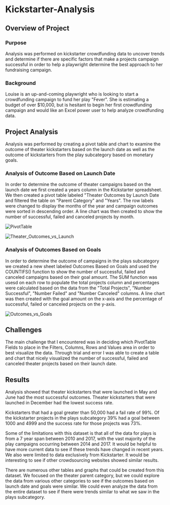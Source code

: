 # Kickstarter-Analysis

## Overview of Project

### Purpose
Analysis was performed on kickstarter crowdfunding data to uncover trends and determine if there are specific factors that make a projects campaign successful in order to help a playwright determine the best approach to her fundraising campaign.

### Background
Louise is an up-and-coming playwright who is looking to start a crowdfunding campaign to fund her play "Fever". She is estimating a budget of over $10,000, but is hesitant to begin her first crowdfunding campaign and would like an Excel power user to help analyze crowdfunding data.

## Project Analysis 
Analysis was performed by creating a pivot table and chart to examine the outcome of theater kickstarters based on the launch date as well as the outcome of kickstarters from the play subcategory based on monetary goals. 

### Analysis of Outcome Based on Launch Date
In order to determine the outcome of theater campaigns based on the launch date we first created a years column in the Kickstarter spreadsheet. We then created a pivot table labeled "Theater Outcomes by Launch Date and filtered the table on "Parent Category" and "Years". The row labels were changed to display the months of the year and campaign outcomes were sorted in descending order. A line chart was then created to show the number of successful, failed and canceled projects by month.

![PivotTable](https://user-images.githubusercontent.com/60076980/148302719-06009a2a-e3b5-4511-92f2-e909451a77ad.png)

![Theater_Outcomes_vs_Launch](https://user-images.githubusercontent.com/60076980/147240461-b1e783ff-1529-41c9-9623-cc6edbd75c2b.png)

### Analysis of Outcomes Based on Goals
In order to determine the outcome of campaigns in the plays subcategory we created a new sheet labeled Outcomes Based on Goals and used the COUNTIFS() function to show the number of successful, failed and canceled campaigns based on their goal amount. The SUM function was usesd on each row to populate the total projects column and percentages were calculated based on the data from the "Total Projects", "Number Successful", "Number Failed" and "Number Canceled" columns. A line chart was then created with the goal amount on the x-axis and the percentage of successful, failed or canceled projects on the y-axis.

![Outcomes_vs_Goals](https://user-images.githubusercontent.com/60076980/147471797-0b5009f0-97e2-4f7b-8bb7-6797c9f0f92e.png)

## Challenges
The main challenge that I encountered was in deciding which PivotTable Fields to place in the Filters, Columns, Rows and Values area in order to best visualize the data. Through trial and error I was able to create a table and chart that nicely visualized the number of successful, failed and canceled theater projects based on their launch date.

## Results
Analysis showed that theater kickstarters that were launched in May and June had the most successful outcomes. Theater kickstarters that were launched in December had the lowest success rate. 

Kickstarters that had a goal greater than 50,000 had a fail rate of 99%. Of the kickstarter projects in the plays subcategory 39% had a goal between 1000 and 4999 and the success rate for those projects was 73%.

Some of the limitations with this dataset is that all of the data for plays is from a 7 year span between 2010 and 2017, with the vast majority of the play campaigns occurring between 2014 and 2017. It would be helpful to have more current data to see if these trends have changed in recent years. We also were limited to data exclusively from Kickstarter. It would be interesting to see if other crowdsourcing websites showed similar results.

There are numerous other tables and graphs that could be created from this dataset. We focused on the theater parent category, but we could explore the data from various other categories to see if the outcomes based on launch date and goals were similar. We could even analyze the data from the entire dataset to see if there were trends similar to what we saw in the plays subcategory.

